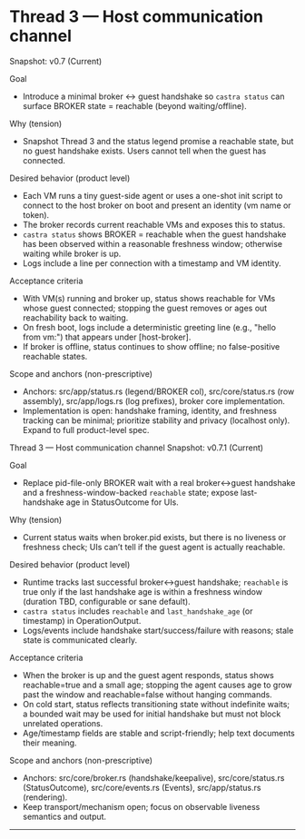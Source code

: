 # Thread 3 — Host communication channel
Snapshot: v0.7 (Current)

Goal
- Introduce a minimal broker ↔ guest handshake so `castra status` can surface BROKER state = reachable (beyond waiting/offline).

Why (tension)
- Snapshot Thread 3 and the status legend promise a reachable state, but no guest handshake exists. Users cannot tell when the guest has connected.

Desired behavior (product level)
- Each VM runs a tiny guest-side agent or uses a one-shot init script to connect to the host broker on boot and present an identity (vm name or token).
- The broker records current reachable VMs and exposes this to status.
- `castra status` shows BROKER = reachable when the guest handshake has been observed within a reasonable freshness window; otherwise waiting while broker is up.
- Logs include a line per connection with a timestamp and VM identity.

Acceptance criteria
- With VM(s) running and broker up, status shows reachable for VMs whose guest connected; stopping the guest removes or ages out reachability back to waiting.
- On fresh boot, logs include a deterministic greeting line (e.g., "hello from vm:<name>") that appears under [host-broker].
- If broker is offline, status continues to show offline; no false-positive reachable states.

Scope and anchors (non-prescriptive)
- Anchors: src/app/status.rs (legend/BROKER col), src/core/status.rs (row assembly), src/app/logs.rs (log prefixes), broker core implementation.
- Implementation is open: handshake framing, identity, and freshness tracking can be minimal; prioritize stability and privacy (localhost only).
Expand to full product-level spec.

Thread 3 — Host communication channel
Snapshot: v0.7.1 (Current)

Goal
- Replace pid-file-only BROKER wait with a real broker↔guest handshake and a freshness-window-backed `reachable` state; expose last-handshake age in StatusOutcome for UIs.

Why (tension)
- Current status waits when broker.pid exists, but there is no liveness or freshness check; UIs can’t tell if the guest agent is actually reachable.

Desired behavior (product level)
- Runtime tracks last successful broker↔guest handshake; `reachable` is true only if the last handshake age is within a freshness window (duration TBD, configurable or sane default).
- `castra status` includes `reachable` and `last_handshake_age` (or timestamp) in OperationOutput<StatusOutcome>.
- Logs/events include handshake start/success/failure with reasons; stale state is communicated clearly.

Acceptance criteria
- When the broker is up and the guest agent responds, status shows reachable=true and a small age; stopping the agent causes age to grow past the window and reachable=false without hanging commands.
- On cold start, status reflects transitioning state without indefinite waits; a bounded wait may be used for initial handshake but must not block unrelated operations.
- Age/timestamp fields are stable and script-friendly; help text documents their meaning.

Scope and anchors (non-prescriptive)
- Anchors: src/core/broker.rs (handshake/keepalive), src/core/status.rs (StatusOutcome), src/core/events.rs (Events), src/app/status.rs (rendering).
- Keep transport/mechanism open; focus on observable liveness semantics and output.


---

